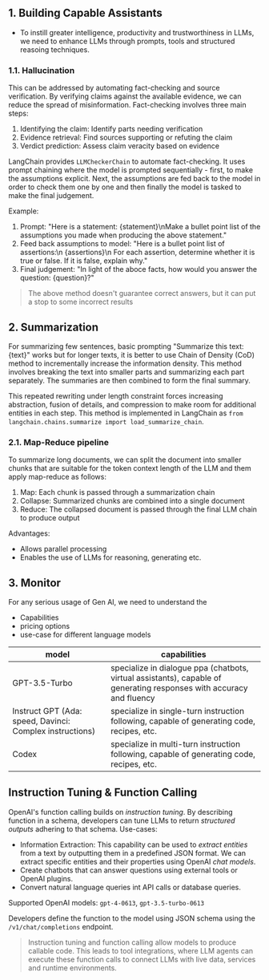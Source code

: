 ## 1. Building Capable Assistants

- To instill greater intelligence, productivity and trustworthiness in LLMs, we need to enhance LLMs through prompts,
  tools and structured reasoing techniques.

### 1.1. Hallucination

This can be addressed by automating fact-checking and source verification. By verifying claims against the available
evidence, we can reduce the spread of misinformation. Fact-checking involves three main steps:

1. Identifying the claim: Identify parts needing verification
2. Evidence retrieval: Find sources supporting or refuting the claim
3. Verdict prediction: Assess claim veracity based on evidence

LangChain provides `LLMCheckerChain` to automate fact-checking. It uses prompt chaining where the model is prompted
sequentially - first, to make the assumptions explicit. Next, the assumptions are fed back to the model in order to
check them one by one and then finally the model is tasked to make the final judgement.

Example:

1. Prompt: "Here is a statement: {statement}\nMake a bullet point list of the assumptions you made when producing the
   above statement."
2. Feed back assumptions to model: "Here is a bullet point list of assertions:\n {assertions}\n For each assertion,
   determine whether it is true or false. If it is false, explain why."
3. Final judgement: "In light of the aboce facts, how would you answer the question: {question}?"

> The above method doesn't guarantee correct answers, but it can put a stop to some incorrect results

## 2. Summarization

For summarizing few sentences, basic prompting "Summarize this text: {text}" works but for longer texts, it is better
to use Chain of Density (CoD) method to incrementally increase the information density. This method involves breaking
the text into smaller parts and summarizing each part separately. The summaries are then combined to form the final
summary.

This repeated rewriting under length constraint forces increasing abstraction, fusion of details, and compression to
make room for additional entities in each step. This method is implemented in LangChain as
`from langchain.chains.summarize import load_summarize_chain`.

### 2.1. Map-Reduce pipeline

To summarize long documents, we can split the document into smaller chunks that are suitable for the token context
length of the LLM and them apply map-reduce as follows:

1. Map: Each chunk is passed through a summarization chain
2. Collapse: Summarized chunks are combined into a single document
3. Reduce: The collapsed document is passed through the final LLM chain to produce output

Advantages:

- Allows parallel processing
- Enables the use of LLMs for reasoning, generating etc.

## 3. Monitor

For any serious usage of Gen AI, we need to understand the

- Capabilities
- pricing options
- use-case for different language models

| model                                                    | capabilities                                                                                                         |
|----------------------------------------------------------|----------------------------------------------------------------------------------------------------------------------|
| GPT-3.5-Turbo                                            | specialize in dialogue ppa (chatbots, virtual assistants), capable of generating responses with accuracy and fluency |
| Instruct GPT (Ada: speed, Davinci: Complex instructions) | specialize in single-turn instruction following, capable of generating code, recipes, etc.                           |
| Codex                                                    | specialize in multi-turn instruction following, capable of generating code, recipes, etc.                            |

## Instruction Tuning & Function Calling

OpenAI's function calling builds on *instruction tuning*. By describing function in a schema, developers can tune LLMs
to return *structured outputs* adhering to that schema. Use-cases:

- Information Extraction: This capability can be used to *extract entities* from a text by outputting them in a
  predefined JSON format. We can extract specific entities and their properties using OpenAI *chat models*.
- Create chatbots that can answer questions using external tools or OpenAI plugins.
- Convert natural language queries int API calls or database queries.

Supported OpenAI models: `gpt-4-0613`, `gpt-3.5-turbo-0613`

Developers define the function to the model using JSON schema using the `/v1/chat/completions` endpoint.

> Instruction tuning and function calling allow models to produce callable code. This leads to tool integrations, where
> LLM agents can execute these function calls to connect LLMs with live data, services and runtime environments.
